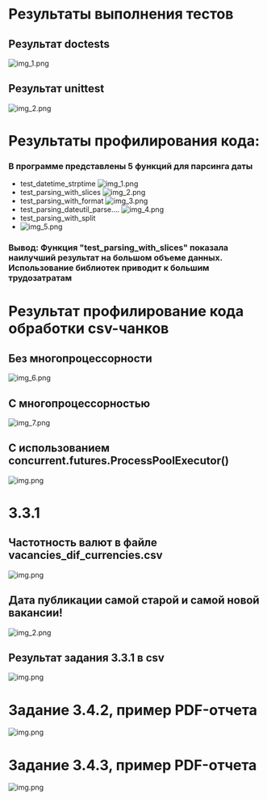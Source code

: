 # Результаты выполнения тестов
## Результат doctests
![img_1.png](img/img_11.png)
## Результат unittest
![img_2.png](img/img_12.png)


# Результаты профилирования кода:
### В программе представлены 5 функций для парсинга даты
* test_datetime_strptime
![img_1.png](img/img_1.png)
* test_parsing_with_slices
![img_2.png](img/img_2.png)
* test_parsing_with_format
![img_3.png](img/img_3.png)
* test_parsing_dateutil_parse....
![img_4.png](img/img_4.png)
* test_parsing_with_split
* ![img_5.png](img/img_5.png)
### Вывод: Функция "test_parsing_with_slices" показала наилучший результат на большом объеме данных. Использование библиотек приводит к большим трудозатратам

# Результат профилирование кода обработки csv-чанков
## Без многопроцессорности
![img_6.png](img/img_6.png)
## С многопроцессорностью
![img_7.png](img/img_7.png)
## С использованием concurrent.futures.ProcessPoolExecutor()
![img.png](img/img_8.png)

# 3.3.1
## Частотность валют в файле vacancies_dif_currencies.csv
![img.png](img/img_9.png)
## Дата публикации самой старой и самой новой вакансии!
![img_2.png](img/img_10.png)
## Результат задания 3.3.1 в csv
![img.png](img/img_13.png)

# Задание 3.4.2, пример PDF-отчета
![img.png](img/img_14.png)
# Задание 3.4.3, пример PDF-отчета
![img.png](img/img_15.png)